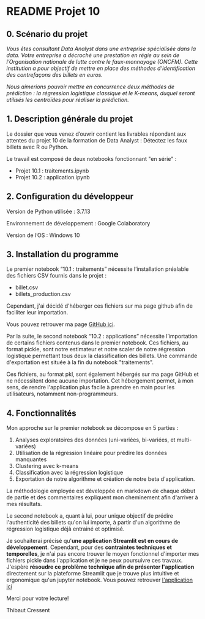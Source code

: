 # README Projet 10

## 0. Scénario du projet
*Vous êtes consultant Data Analyst dans une entreprise spécialisée dans la data. Votre entreprise a décroché une prestation en régie au sein de l’Organisation nationale de lutte contre le faux-monnayage (ONCFM).
Cette institution a pour objectif de mettre en place des méthodes d’identification des contrefaçons des billets en euros.*

*Nous aimerions pouvoir mettre en concurrence deux méthodes de prédiction : la régression logistique classique et le K-means, duquel seront utilisés les centroïdes pour réaliser la prédiction.*

## 1. Description générale du projet

Le dossier que vous venez d’ouvrir contient les livrables répondant aux attentes du projet 10 de la formation de Data Analyst : Détectez les faux billets avec R ou Python.

Le travail est composé de deux notebooks fonctionnant "en série" :
- Projet 10.1 : traitements.ipynb
- Projet 10.2 : application.ipynb

## 2. Configuration du développeur

Version de Python utilisée : 3.7.13

Environnement de développement : Google Colaboratory

Version de l’OS : Windows 10

## 3. Installation du programme
Le premier notebook “10.1 : traitements” nécessite l’installation préalable des fichiers CSV fournis dans le projet :
- billet.csv
- billets_production.csv

Cependant, j'ai décidé d'héberger ces fichiers sur ma page github afin de faciliter leur importation. 

Vous pouvez retrouver ma page [GitHub ici](https://github.com/thibautcr/projet-10.git).

Par la suite, le second notebook “10.2 : applications” nécessite l’importation de certains fichiers contenus dans le premier notebook. Ces fichiers, au format pickle, sont notre estimateur et notre scaler de notre régression logistique permettant tous deux la classification des billets. Une commande d'exportation est située à la fin du notebook "traitements".

Ces fichiers, au format pkl, sont également hébergés sur ma page GitHub et ne nécessitent donc aucune importation. Cet hébergement permet, à mon sens, de rendre l'application plus facile à prendre en main pour les utilisateurs, notamment non-programmeurs.


## 4. Fonctionnalités

Mon approche sur le premier notebook se décompose en 5 parties :
1. Analyses exploratoires des données (uni-variées, bi-variées, et multi-variées)
2. Utilisation de la régression linéaire pour prédire les données manquantes
3. Clustering avec k-means
4. Classification avec la régression logistique
5. Exportation de notre algorithme et création de notre beta d'application.

La méthodologie employée est développée en markdown de chaque début de partie et des commentaires expliquent mon cheminement afin d'arriver à mes résultats.

Le second notebook a, quant à lui, pour unique objectif de prédire l'authenticité des billets qu'on lui importe, à partir d'un algorithme de régression logistique déjà entrainé et optimisé.

Je souhaiterai précisé qu'**une application Streamlit est en cours de développement**. Cependant, pour des **contraintes techniques et temporelles**, je n'ai pas encore trouver le moyen fonctionnel d'importer mes fichiers pickle dans l'application et je ne peux poursuivre ces travaux.
J'espère **résoudre ce problème technique afin de présenter l'application** directement sur la plateforme Streamlit que je trouve plus intuitive et ergonomique qu'un jupyter notebook. Vous pouvez retrouver [l'application ici]([https://github.com/thibautcr/projet-10.git](https://thibautcr-p10-streamlit-app-76hsts.streamlitapp.com))

Merci pour votre lecture!

Thibaut Cressent
